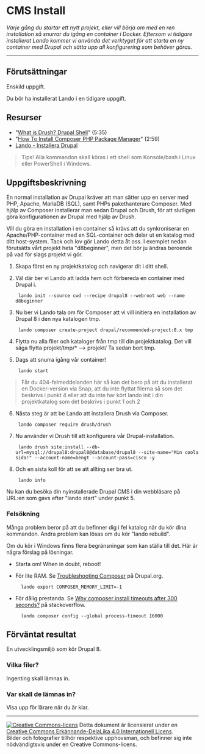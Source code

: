# CMS Install    

_Varje gång du startar ett nytt projekt, eller vill börja om med en ren installation så snurrar du igång en container i Docker. Eftersom vi tidigare installerat Lando kommer vi använda det verktyget för att starta en ny container med Drupal och sätta upp all konfigurering som behöver göras._         

---    

## Förutsättningar    

Enskild uppgift.      

Du bör ha installerat Lando i en tidigare uppgift.      

## Resurser

* "[What is Drush? Drupal Shell](https://youtu.be/WIjSfExbOCM)" (5:35) 
* "[How To Install Composer PHP Package Manager](https://youtu.be/9renbvFpWsI)" (2:59)
* [Lando - Installera Drupal](https://docs.lando.dev/drupal/getting-started.html#quick-start)

> Tips! Alla kommandon skall köras i ett shell som Konsole/bash i Linux eller PowerShell i Windows.       

## Uppgiftsbeskrivning        

En normal installation av Drupal kräver att man sätter upp en server med PHP, Apache, MariaDB (SQL), samt PHPs pakethanterare Composer. Med hjälp av Composer installerar man sedan Drupal och Drush, för att slutligen göra konfigurationen av Drupal med hjälp av Drush.          

Vill du göra en installation i en container så krävs att du synkroniserar en Apache/PHP-container med en SQL-container och delar ut en katalog med ditt host-system. Tack och lov gör Lando detta åt oss. I exemplet nedan förutsätts vårt projekt heta "d8beginner", men det bör ju ändras beroende på vad för slags projekt vi gör.  

1) Skapa först en ny projektkatalog och navigerar dit i ditt shell.  

2) Väl där ber vi Lando att ladda hem och förbereda en container med Drupal i.   

        lando init --source cwd --recipe drupal8 --webroot web --name d8beginner

3) Nu ber vi Lando tala om för Composer att vi vill initiera en installation av Drupal 8 i den nya katalogen tmp.  

        lando composer create-project drupal/recommended-project:8.x tmp
    
4) Flytta nu alla filer och kataloger från tmp till din projektkatalog. Det vill säga flytta projekt/tmp/* --> projekt/ Ta sedan bort tmp.  

5) Dags att snurra igång vår container!  

        lando start

> Får du 404-felmeddelanden här så kan det bero på att du installerat en Docker-version via Snap, att du inte flyttat filerna så som det beskrivs i punkt 4 eller att du inte har kört lando init i din projektkatalog som det beskrivs i punkt 1 och 2  

6) Nästa steg är att be Lando att installera Drush via Composer.  

        lando composer require drush/drush

7) Nu använder vi Drush till att konfigurera vår Drupal-installation.  

        lando drush site:install --db-url=mysql://drupal8:drupal8@database/drupal8 --site-name="Min coola sida!" --account-name=bengt --account-pass=cisco -y

8) Och en sista koll för att se att allting ser bra ut.  

        lando info

Nu kan du besöka din nyinstallerade Drupal CMS i din webbläsare på URL:en som gavs efter "lando start" under punkt 5.  

### Felsökning      

Många problem beror på att du befinner dig i fel katalog när du kör dina kommandon. Andra problem kan lösas om du kör "lando rebuild".  

Om du kör i Windows finns flera begränsningar som kan ställa till det. Här är några förslag på lösningar.       

* Starta om! When in doubt, reboot!
* För lite RAM. Se [Troubleshooting Composer](https://www.drupal.org/docs/develop/using-composer/troubleshooting-composer#s-insufficient-memory) på Drupal.org.         

        lando export COMPOSER_MEMORY_LIMIT=-1

* För dålig prestanda. Se [Why composer install timeouts after 300 seconds?](https://stackoverflow.com/questions/18917768/why-composer-install-timeouts-after-300-seconds) på stackoverflow.        

        lando composer config --global process-timeout 16000

## Förväntat resultat

En utvecklingsmiljö som kör Drupal 8. 

### Vilka filer?

Ingenting skall lämnas in.     

### Var skall de lämnas in?

Visa upp för lärare när du är klar.        

---     

[![Creative Commons-licens](https://i.creativecommons.org/l/by-sa/4.0/80x15.png)](http://creativecommons.org/licenses/by-sa/4.0/) Detta dokument är licensierat under en [Creative Commons Erkännande-DelaLika 4.0 Internationell Licens](http://creativecommons.org/licenses/by-sa/4.0/).    
Bilder och fotografier tillhör respektive upphovsman, och befinner sig inte nödvändigtsvis under en Creative Commons-licens.    

